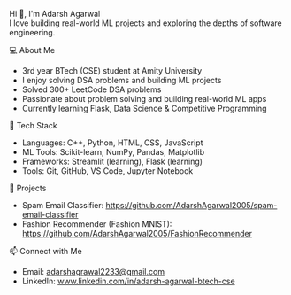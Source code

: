Hi 👋, I'm Adarsh Agarwal  
I love building real-world ML projects and exploring the depths of software engineering.

💻 About Me
- 3rd year BTech (CSE) student at Amity University
- I enjoy solving DSA problems and building ML projects
- Solved 300+ LeetCode DSA problems
- Passionate about problem solving and building real-world ML apps
- Currently learning Flask, Data Science & Competitive Programming

🔧 Tech Stack
- Languages: C++, Python, HTML, CSS, JavaScript
- ML Tools: Scikit-learn, NumPy, Pandas, Matplotlib
- Frameworks: Streamlit (learning), Flask (learning)
- Tools: Git, GitHub, VS Code, Jupyter Notebook

📌 Projects
- Spam Email Classifier: https://github.com/AdarshAgarwal2005/spam-email-classifier
- Fashion Recommender (Fashion MNIST): https://github.com/AdarshAgarwal2005/FashionRecommender

📫 Connect with Me
- Email: adarshagrawal2233@gmail.com
- LinkedIn: www.linkedin.com/in/adarsh-agarwal-btech-cse
